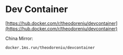 # Dev Container

[https://hub.docker.com/r/theodoreniu/devcontainer](https://hub.docker.com/r/theodoreniu/devcontainer)

China Mirror:

```bash
docker.1ms.run/theodoreniu/devcontainer
```

